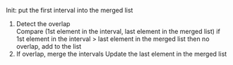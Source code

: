 Init: put the first interval into the merged list
1. Detect the overlap  
Compare (1st element in the interval, last element in the merged list)
if 1st element in the interval > last element in the merged list then no overlap, add to the list
2. If overlap, merge the intervals
Update the last element in the merged list